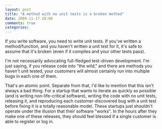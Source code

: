 ```yaml
---
layout: post
title: "A method with no unit tests is a broken method"
date: 2009-11-17 20:00
comments: true
categories: 
---
```


If you write software, you need to write unit tests. If you've written a method/function, and you haven't written a unit test for it, it's safe to assume that it's broken (even if it compiles and your other tests pass).

I'm not necessarily advocating full-fledged test-driven development. I'm just saying, if you release code into "the wild," and there are methods you haven't unit tested, your customers will almost certainly run into multiple bugs in each one of them.

That's an atomic point. Separate from that, I'd like to mention that this isn't always a bad thing. For a startup that wants to iterate as quickly as possible (and is writing non-life-critical software), writing the code with no unit tests, releasing it, and reproducing each customer-discovered bug with a unit test before fixing it is a totally reasonable model. These startups just shouldn't operate under the illusion that their software "works". In the hours after they make one of these releases, they should feel blessed if a single customer is able to register or log in.
